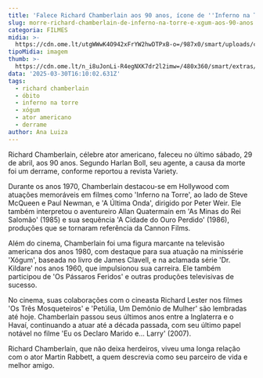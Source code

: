 ```yaml
---
title: 'Falece Richard Chamberlain aos 90 anos, ícone de ''Inferno na Torre'' e ''Xógum'''
slug: morre-richard-chamberlain-de-inferno-na-torre-e-xgum-aos-90-anos
categoria: FILMES
midia: >-
  https://cdn.ome.lt/utgWWwK4O942xFrYW2hwDTPxB-o=/987x0/smart/uploads/conteudo/fotos/aultimaonda.jpg
tipoMidia: imagem
thumb: >-
  https://cdn.ome.lt/n_i8uJonLi-R4egNXK7dr2l2imw=/480x360/smart/extras/conteudos/aultimaonda.jpg
data: '2025-03-30T16:10:02.631Z'
tags:
  - richard chamberlain
  - óbito
  - inferno na torre
  - xógum
  - ator americano
  - derrame
author: Ana Luiza
---
```


Richard Chamberlain, célebre ator americano, faleceu no último sábado, 29 de abril, aos 90 anos. Segundo Harlan Boll, seu agente, a causa da morte foi um derrame, conforme reportou a revista Variety.

Durante os anos 1970, Chamberlain destacou-se em Hollywood com atuações memoráveis em filmes como 'Inferno na Torre', ao lado de Steve McQueen e Paul Newman, e 'A Última Onda', dirigido por Peter Weir. Ele também interpretou o aventureiro Allan Quatermain em 'As Minas do Rei Salomão' (1985) e sua sequência 'A Cidade do Ouro Perdido' (1986), produções que se tornaram referência da Cannon Films.

Além do cinema, Chamberlain foi uma figura marcante na televisão americana dos anos 1980, com destaque para sua atuação na minissérie 'Xógum', baseada no livro de James Clavell, e na aclamada série 'Dr. Kildare' nos anos 1960, que impulsionou sua carreira. Ele também participou de 'Os Pássaros Feridos' e outras produções televisivas de sucesso.

No cinema, suas colaborações com o cineasta Richard Lester nos filmes 'Os Três Mosqueteiros' e 'Petúlia, Um Demônio de Mulher' são lembradas até hoje. Chamberlain passou seus últimos anos entre a Inglaterra e o Havaí, continuando a atuar até a década passada, com seu último papel notável no filme 'Eu os Declaro Marido e... Larry' (2007).

Richard Chamberlain, que não deixa herdeiros, viveu uma longa relação com o ator Martin Rabbett, a quem descrevia como seu parceiro de vida e melhor amigo.
